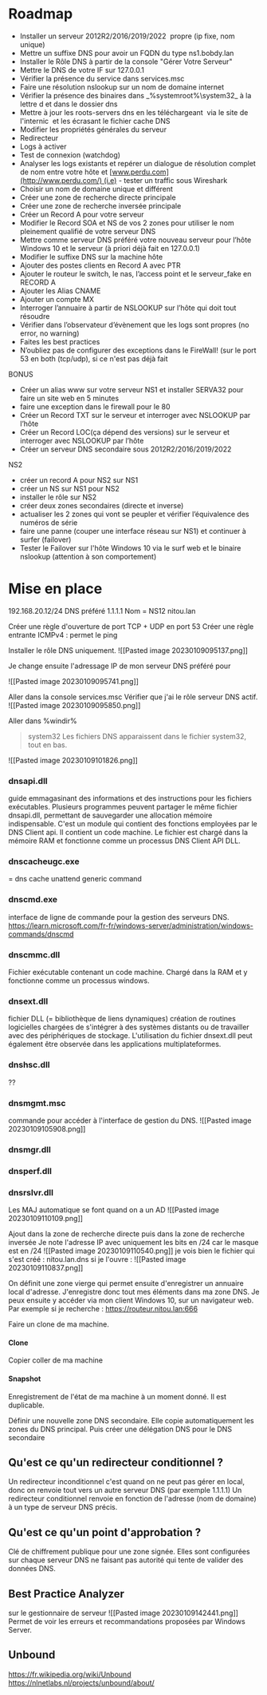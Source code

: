 # Roadmap

-   Installer un serveur 2012R2/2016/2019/2022  propre (ip fixe, nom unique)
-   Mettre un suffixe DNS pour avoir un FQDN du type ns1.bobdy.lan
-   Installer le Rôle DNS à partir de la console "Gérer Votre Serveur"
-   Mettre le DNS de votre IF sur 127.0.0.1
-   Vérifier la présence du service dans services.msc
-   Faire une résolution nslookup sur un nom de domaine internet
-   Vérifier la présence des binaires dans _%systemroot%\system32\_ à la lettre d et dans le dossier dns
-   Mettre à jour les roots-servers dns en les téléchargeant  via le site de l'internic  et les écrasant le fichier cache DNS
-   Modifier les propriétés générales du serveur  
-   Redirecteur
-   Logs à activer
-   Test de connexion (watchdog)
-   Analyser les logs existants et repérer un dialogue de résolution complet de nom entre votre hôte et [www.perdu.com](http://www.perdu.com/) (i.e) - tester un traffic sous Wireshark 
-   Choisir un nom de domaine unique et différent
-   Créer une zone de recherche directe principale
-   Créer une zone de recherche inversée principale
-   Créer un Record A pour votre serveur
-   Modifier le Record SOA et NS de vos 2 zones pour utiliser le nom pleinement qualifié de votre serveur DNS
-   Mettre comme serveur DNS préféré votre nouveau serveur pour l’hôte Windows 10 et le serveur (à priori déjà fait en 127.0.0.1)
-   Modifier le suffixe DNS sur la machine hôte
-   Ajouter des postes clients en Record A avec PTR
-   Ajouter le routeur le switch, le nas, l’access point et le serveur_fake en RECORD A
-   Ajouter les Alias CNAME
-   Ajouter un compte MX
-   Interroger l’annuaire à partir de NSLOOKUP sur l’hôte qui doit tout résoudre
-   Vérifier dans l’observateur d’évènement que les logs sont propres (no error, no warning)
-   Faites les best practices 
-   N’oubliez pas de configurer des exceptions dans le FireWall! (sur le port 53 en both (tcp/udp), si ce n'est pas déjà fait

BONUS
-   Créer un alias www sur votre serveur NS1 et installer SERVA32 pour faire un site web en 5 minutes
-   faire une exception dans le firewall pour le 80
-   Créer un Record TXT sur le serveur et interroger avec NSLOOKUP par l’hôte
-   Créer un Record LOC(ça dépend des versions) sur le serveur et interroger avec NSLOOKUP par l’hôte
-   Créer un serveur DNS secondaire sous 2012R2/2016/2019/2022  

NS2
-   créer un record A pour NS2 sur NS1
-   créer un NS sur NS1 pour NS2
-   installer le rôle sur NS2
-   créer deux zones secondaires (directe et inverse)
-   actualiser les 2 zones qui vont se peupler et vérifier l’équivalence des numéros de série
-   faire une panne (couper une interface réseau sur NS1) et continuer à surfer (failover)
-   Tester le Failover sur l'hôte Windows 10 via le surf web et le binaire nslookup (attention à son comportement)

# Mise en place

192.168.20.12/24
DNS préféré 1.1.1.1
Nom = NS12
nitou.lan

Créer une règle d'ouverture de port TCP + UDP en port 53
Créer une règle entrante ICMPv4 : permet le ping


Installer le rôle DNS uniquement.
![[Pasted image 20230109095137.png]]

Je change ensuite l'adressage IP de mon serveur DNS préféré pour 

![[Pasted image 20230109095741.png]]

Aller dans la console services.msc
Vérifier que j'ai le rôle serveur DNS actif.
![[Pasted image 20230109095850.png]]

Aller dans %windir%
> system32
Les fichiers DNS apparaissent dans le fichier system32, tout en bas. 

![[Pasted image 20230109101826.png]]

### dnsapi.dll
guide emmagasinant des informations et des instructions pour les fichiers exécutables. 
Plusieurs programmes peuvent partager le même fichier dnsapi.dll, permettant de sauvegarder une allocation mémoire indispensable. 
C'est un module qui contient des fonctions employées par le DNS Client api. Il contient un code machine. Le fichier est chargé dans la mémoire RAM et fonctionne comme un processus DNS Client API DLL. 

### dnscacheugc.exe
= dns cache unattend generic command

### dnscmd.exe
interface de ligne de commande pour la gestion des serveurs DNS. 
https://learn.microsoft.com/fr-fr/windows-server/administration/windows-commands/dnscmd

### dnscmmc.dll
Fichier exécutable contenant un code machine.
Chargé dans la RAM et y fonctionne comme un processus windows.

### dnsext.dll
fichier DLL (= bibliothèque de liens dynamiques)
création de routines logicielles chargées de s'intégrer à des systèmes distants ou de travailler avec des périphériques de stockage. L'utilisation du fichier dnsext.dll peut également être observée dans les applications multiplateformes.

### dnshsc.dll
??

### dnsmgmt.msc
commande pour accéder à l'interface de gestion du DNS.
![[Pasted image 20230109105908.png]]

### dnsmgr.dll
### dnsperf.dll
### dnsrslvr.dll

Les MAJ automatique se font quand on a un AD
![[Pasted image 20230109110109.png]]

Ajout dans la zone de recherche directe puis dans la zone de recherche inversée
Je note l'adresse IP avec uniquement les bits en /24 car le masque est en /24
![[Pasted image 20230109110540.png]]
je vois bien le fichier qui s'est créé : nitou.lan.dns
si je l'ouvre : 
![[Pasted image 20230109110837.png]]

On définit une zone vierge qui permet ensuite d'enregistrer un annuaire local d'adresse. 
J'enregistre donc tout mes éléments dans ma zone DNS. 
Je peux ensuite y accéder via mon client Windows 10, sur un navigateur web. 
Par exemple si je recherche :
https://routeur.nitou.lan:666


Faire un clone de ma machine. 
#### Clone
Copier coller de ma machine
#### Snapshot
Enregistrement de l'état de ma machine à un moment donné.
Il est duplicable.

Définir une nouvelle zone DNS secondaire. Elle copie automatiquement les zones du DNS principal.
Puis créer une délégation DNS pour le DNS secondaire

## Qu'est ce qu'un redirecteur conditionnel ?
Un redirecteur inconditionnel c'est quand on ne peut pas gérer en local, donc on renvoie tout vers un autre serveur DNS (par exemple 1.1.1.1)
Un redirecteur conditionnel renvoie en fonction de l'adresse (nom de domaine) à un type de serveur DNS précis.

## Qu'est ce qu'un point d'approbation ? 
Clé de chiffrement publique pour une zone signée. Elles sont configurées sur chaque serveur DNS ne faisant pas autorité qui tente de valider des données DNS. 

## Best Practice Analyzer
sur le gestionnaire de serveur
![[Pasted image 20230109142441.png]]
Permet de voir les erreurs et recommandations proposées par Windows Server.

## Unbound
https://fr.wikipedia.org/wiki/Unbound
https://nlnetlabs.nl/projects/unbound/about/

